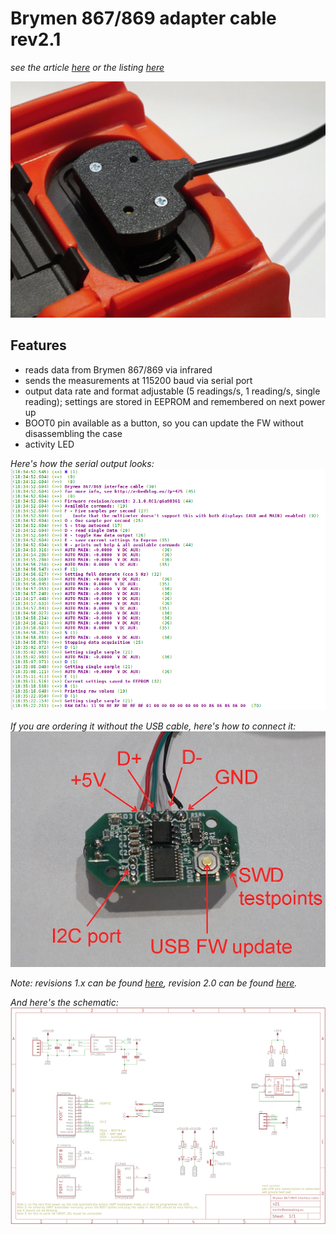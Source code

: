 # Brymen 867/869 adapter cable rev2.1
*see the article [here](http://embedblog.eu/?p=830) or the listing [here](https://www.tindie.com/products/martind/brymen-867869-adapter-cable/)*

![A picture of the finished device](hardware/overview.jpg)

## Features
- reads data from Brymen 867/869 via infrared
- sends the measurements at 115200 baud via serial port
- output data rate and format adjustable (5 readings/s, 1 reading/s, single reading); settings are stored in EEPROM and remembered on next power up
- BOOT0 pin available as a button, so you can update the FW without disassembling the case
- activity LED

*Here's how the serial output looks:*
![Console output](hardware/console.png)

*If you are ordering it without the USB cable, here's how to connect it:*
![Connection diagram](hardware/pcb_view.jpg)

*Note: revisions 1.x can be found [here](https://github.com/MartinD-CZ/brymen-867-interface-cable/blob/master/README.md), revision 2.0 can be found [here](https://github.com/MartinD-CZ/brymen-867-869-interface-cable-rev20).*

*And here's the schematic:*
![Console output](hardware/schematic.png)